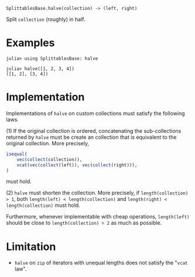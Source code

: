     SplittablesBase.halve(collection) -> (left, right)

Split `collection` (roughly) in half.

# Examples
```jldoctest
julia> using SplittablesBase: halve

julia> halve([1, 2, 3, 4])
([1, 2], [3, 4])
```

# Implementation

Implementations of `halve` on custom collections must satisfy the
following laws.

(1) If the original collection is ordered, concatenating the
sub-collections returned by `halve` must be create an collection that
is equivalent to the original collection.  More precisely,

```julia
isequal(
    vec(collect(collection)),
    vcat(vec(collect(left)), vec(collect(right))),
)
```

must hold.

(2) `halve` must shorten the collection.  More precisely, if
`length(collection) > 1`, both `length(left) < length(collection)` and
`length(right) < length(collection)` must hold.

Furthermore, whenever implementable with cheap operations,
`length(left)` should be close to `length(collection) ÷ 2` as much as
possible.

# Limitation

* `halve` on `zip` of iterators with unequal lengths does not satisfy
  the "`vcat` law".
